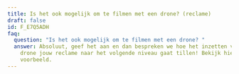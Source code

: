 ```yaml
---
title: Is het ook mogelijk om te filmen met een drone? (reclame)
draft: false
id: F_E7Q5ADH
faq:
  question: "Is het ook mogelijk om te filmen met een drone? "
  answer: Absoluut, geef het aan en dan bespreken we hoe het inzetten van een film
    drone jouw reclame naar het volgende niveau gaat tillen! Bekijk hier een
    voorbeeld.
---
```

